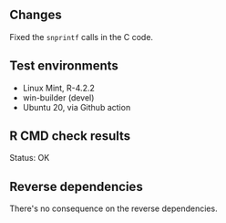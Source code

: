 ## Changes

Fixed the `snprintf` calls in the C code.


## Test environments

* Linux Mint, R-4.2.2
* win-builder (devel)
* Ubuntu 20, via Github action


## R CMD check results

Status: OK


## Reverse dependencies

There's no consequence on the reverse dependencies.

